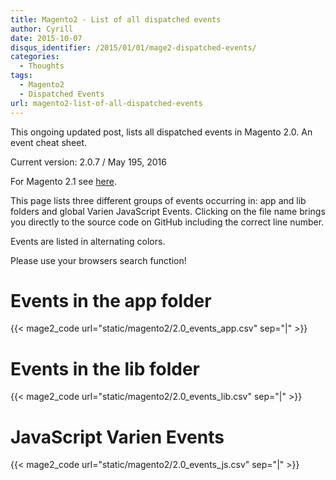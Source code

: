 ```yaml
---
title: Magento2 - List of all dispatched events
author: Cyrill
date: 2015-10-07
disqus_identifier: /2015/01/01/mage2-dispatched-events/
categories:
  - Thoughts
tags:
  - Magento2
  - Dispatched Events
url: magento2-list-of-all-dispatched-events  
---
```


This ongoing updated post, lists all dispatched events in Magento 2.0. An event cheat sheet.

Current version: 2.0.7 / May 195, 2016

For Magento 2.1 see [here](/magento-2.1-list-of-all-dispatched-events).

<!--more-->

This page lists three different groups of events occurring in: app and lib folders
and global Varien JavaScript Events. Clicking on the file name brings you directly
to the source code on GitHub including the correct line number.

Events are listed in alternating colors.

Please use your browsers search function!

# Events in the app folder

{{< mage2_code url="static/magento2/2.0_events_app.csv" sep="|" >}}

# Events in the lib folder

{{< mage2_code url="static/magento2/2.0_events_lib.csv" sep="|" >}}

# JavaScript Varien Events

{{< mage2_code url="static/magento2/2.0_events_js.csv" sep="|" >}}
